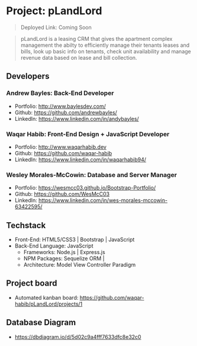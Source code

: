 # Project: pLandLord

> Deployed Link: Coming Soon

> pLandLord is a leasing CRM that gives the apartment complex management the abilty to efficiently manage their tenants leases and bills, look up basic info on tenants, check unit availability and manage revenue data based on lease and bill collection. 

## Developers

### Andrew Bayles: Back-End Developer
  - Portfolio: http://www.baylesdev.com/
  - Github: https://github.com/andrewbayles/
  - LinkedIn: https://www.linkedin.com/in/andybayles/
### Waqar Habib: Front-End Design + JavaScript Developer
  - Portfolio: http://www.waqarhabib.dev
  - Github: https://github.com/waqar-habib
  - LinkedIn: https://www.linkedin.com/in/waqarhabib94/
### Wesley Morales-McCowin: Database and Server Manager
  - Portfolio: https://wesmcc03.github.io/Bootstrap-Portfolio/
  - Github: https://github.com/WesMcC03
  - LinkedIn: https://www.linkedin.com/in/wes-morales-mccowin-63422595/

## Techstack

- Front-End: HTML5/CSS3 | Bootstrap | JavaScript 
- Back-End Language: JavaScript 
    - Frameworks: Node.js | Express.js
    - NPM Packages: Sequelize ORM | 
    - Architecture: Model View Controller Paradigm 

## Project board

- Automated kanban board: https://github.com/waqar-habib/pLandLord/projects/1

## Database Diagram

- https://dbdiagram.io/d/5d02c9a4fff7633dfc8e32c0